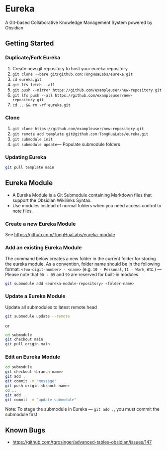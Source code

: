 # Eureka

A Git-based Collaborative Knowledge Management System powered by Obsidian

## Getting Started

### Duplicate/Fork Eureka

1. Create new git repository to host your eureka repository
2. `git clone --bare git@github.com:TongHuaLabs/eureka.git`
3. `cd eureka.git`
4. `git lfs fetch --all`
5. `git push --mirror https://github.com/exampleuser/new-repository.git`
6. `git lfs push --all https://github.com/exampleuser/new-repository.git`
7. `cd .. && rm -rf eureka.git`

### Clone

1. `git clone https://github.com/exampleuser/new-repository.git`
2. `git remote add template git@github.com:TongHuaLabs/eureka.git`
3. `git submodule init`
4. `git submodule update`— Populate submodule folders

### Updating Eureka

```bash
git pull template main
```

## Eureka Module

- A Eureka Module is a Git Submodule containing Markdown files that support the Obsidian Wikilinks Syntax.
- Use modules instead of normal folders when you need access control to note files.

### Create a new Eureka Module

See <https://github.com/TongHuaLabs/eureka-module>

### Add an existing Eureka Module

The command below creates a new folder in the current folder for storing the eureka module. As a convention, folder name should be in the following format: `<two-digit-number> - <name>` (e.g. `10 - Personal`, `11 - Work`, etc.) — Please note that `00 - 09` and `99` are reserved for built-in modules.

```bash
git submodule add <eureka-module-repository> <folder-name>
```

### Update a Eureka Module

Update all submodules to latest remote head

```bash
git submodule update --remote
```

or

```bash
cd submodule
git checkout main
git pull origin main
```

### Edit an Eureka Module

```bash
cd submodule
git checkout <branch-name>
git add .
git commit -m "message"
git push origin <branch-name>
cd ..
git add .
git commit -m "update submodule"
```

Note: To stage the submodule in Eureka — `git add .`, you must commit the submodule first

## Known Bugs

- <https://github.com/tgrosinger/advanced-tables-obsidian/issues/147>
